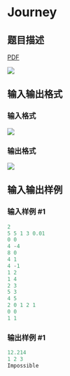 # Journey

## 题目描述

[problemUrl]: https://uva.onlinejudge.org/index.php?option=com_onlinejudge&Itemid=8&category=19&page=show_problem&problem=1699

[PDF](https://uva.onlinejudge.org/external/107/p10758.pdf)

![](https://cdn.luogu.com.cn/upload/vjudge_pic/UVA10758/a7fd0fe8bb3a5e9eee480c200345257b3da3c24d.png)

## 输入输出格式

### 输入格式

![](https://cdn.luogu.com.cn/upload/vjudge_pic/UVA10758/128147672ea73e1884c71a3c99b5f50005adf47e.png)

### 输出格式

![](https://cdn.luogu.com.cn/upload/vjudge_pic/UVA10758/23979e1e32b2627bcff9576d86d3032295ea117e.png)

## 输入输出样例

### 输入样例 #1

```cpp
2
5 5 1 3 0.01
0 0
4 -4
8 0
4 1
4 -1
1 2
1 4
2 3
5 3
4 5
2 0 1 2 1
0 0
1 1
```


### 输出样例 #1

```cpp
12.214
1 2 3
Impossible
```


